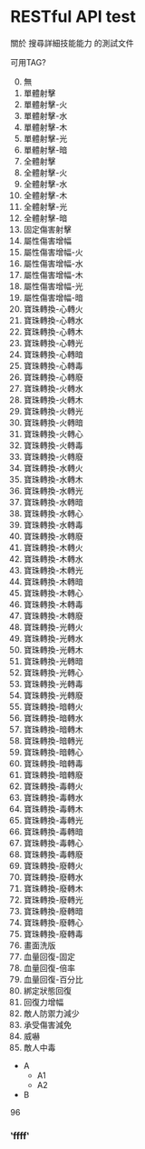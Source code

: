 # RESTful API test

關於 搜尋詳細技能能力 的測試文件

可用TAG?

00. 無
01. 單體射擊
  01. 單體射擊-火
  02. 單體射擊-水
  03. 單體射擊-木
  04. 單體射擊-光
  05. 單體射擊-暗
02. 全體射擊
  01. 全體射擊-火
  02. 全體射擊-水
  03. 全體射擊-木
  04. 全體射擊-光
  15. 全體射擊-暗
03. 固定傷害射擊
04. 屬性傷害增幅
  12. 屬性傷害增幅-火
  13. 屬性傷害增幅-水
  14. 屬性傷害增幅-木
  15. 屬性傷害增幅-光
  16. 屬性傷害增幅-暗
17. 寶珠轉換-心轉火
18. 寶珠轉換-心轉水
19. 寶珠轉換-心轉木
20. 寶珠轉換-心轉光
21. 寶珠轉換-心轉暗
21. 寶珠轉換-心轉毒
21. 寶珠轉換-心轉廢
18. 寶珠轉換-火轉水
19. 寶珠轉換-火轉木
20. 寶珠轉換-火轉光
21. 寶珠轉換-火轉暗
18. 寶珠轉換-火轉心
21. 寶珠轉換-火轉毒
21. 寶珠轉換-火轉廢
18. 寶珠轉換-水轉火
19. 寶珠轉換-水轉木
20. 寶珠轉換-水轉光
21. 寶珠轉換-水轉暗
18. 寶珠轉換-水轉心
21. 寶珠轉換-水轉毒
21. 寶珠轉換-水轉廢
18. 寶珠轉換-木轉火
19. 寶珠轉換-木轉水
20. 寶珠轉換-木轉光
21. 寶珠轉換-木轉暗
18. 寶珠轉換-木轉心
21. 寶珠轉換-木轉毒
21. 寶珠轉換-木轉廢
18. 寶珠轉換-光轉火
19. 寶珠轉換-光轉水
20. 寶珠轉換-光轉木
21. 寶珠轉換-光轉暗
18. 寶珠轉換-光轉心
21. 寶珠轉換-光轉毒
21. 寶珠轉換-光轉廢
18. 寶珠轉換-暗轉火
19. 寶珠轉換-暗轉水
20. 寶珠轉換-暗轉木
21. 寶珠轉換-暗轉光
18. 寶珠轉換-暗轉心
21. 寶珠轉換-暗轉毒
21. 寶珠轉換-暗轉廢
17. 寶珠轉換-毒轉火
18. 寶珠轉換-毒轉水
19. 寶珠轉換-毒轉木
20. 寶珠轉換-毒轉光
21. 寶珠轉換-毒轉暗
21. 寶珠轉換-毒轉心
21. 寶珠轉換-毒轉廢
17. 寶珠轉換-廢轉火
18. 寶珠轉換-廢轉水
19. 寶珠轉換-廢轉木
20. 寶珠轉換-廢轉光
21. 寶珠轉換-廢轉暗
21. 寶珠轉換-廢轉心
21. 寶珠轉換-廢轉毒
00. 畫面洗版
00. 血量回復-固定
00. 血量回復-倍率
00. 血量回復-百分比
00. 綁定狀態回復
00. 回復力增幅
00. 敵人防禦力減少
00. 承受傷害減免
00. 威嚇
00. 敵人中毒

* A
  * A1
  * A2
* B

96

### ‵ffff‵